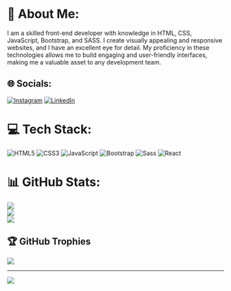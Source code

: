 # 💫 About Me:
I am a skilled front-end developer with knowledge in HTML, CSS, JavaScript, Bootstrap, and SASS. I create visually appealing and responsive websites, and I have an excellent eye for detail. My proficiency in these technologies allows me to build engaging and user-friendly interfaces, making me a valuable asset to any development team.


## 🌐 Socials:
[![Instagram](https://img.shields.io/badge/Instagram-%23E4405F.svg?logo=Instagram&logoColor=white)](https://instagram.com/mag_nez_) [![LinkedIn](https://img.shields.io/badge/LinkedIn-%230077B5.svg?logo=linkedin&logoColor=white)](https://linkedin.com/in/xmagnezx)

# 💻 Tech Stack:
![HTML5](https://img.shields.io/badge/html5-%23E34F26.svg?style=for-the-badge&logo=html5&logoColor=white) ![CSS3](https://img.shields.io/badge/css3-%231572B6.svg?style=for-the-badge&logo=css3&logoColor=white) ![JavaScript](https://img.shields.io/badge/javascript-%23323330.svg?style=for-the-badge&logo=javascript&logoColor=%23F7DF1E) ![Bootstrap](https://img.shields.io/badge/bootstrap-%23563D7C.svg?style=for-the-badge&logo=bootstrap&logoColor=white) ![Sass](https://img.shields.io/badge/Sass-CC6699?style=for-the-badge&logo=sass&logoColor=white) ![React](https://img.shields.io/badge/react-%2320232a.svg?style=for-the-badge&logo=react&logoColor=%2361DAFB)
# 📊 GitHub Stats:
![](https://github-readme-stats.vercel.app/api?username=xMaGNeZx&theme=dark&hide_border=false&include_all_commits=true&count_private=true)<br/>
![](https://github-readme-streak-stats.herokuapp.com/?user=xMaGNeZx&theme=dark&hide_border=false)<br/>
![](https://github-readme-stats.vercel.app/api/top-langs/?username=xMaGNeZx&theme=dark&hide_border=false&include_all_commits=true&count_private=true&layout=compact)

## 🏆 GitHub Trophies
![](https://github-profile-trophy.vercel.app/?username=xMaGNeZx&theme=radical&no-frame=false&no-bg=false&margin-w=4)

---
[![](https://visitcount.itsvg.in/api?id=xMaGNeZx&icon=0&color=0)](https://visitcount.itsvg.in)

